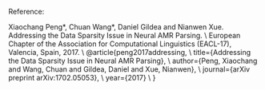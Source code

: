 Reference:

Xiaochang Peng*, Chuan Wang*, Daniel Gildea and Nianwen Xue. Addressing the Data Sparsity Issue in Neural AMR Parsing. \\
European Chapter of the Association for Computational Linguistics (EACL-17), Valencia, Spain, 2017. \\
@article{peng2017addressing, \\
  title={Addressing the Data Sparsity Issue in Neural AMR Parsing},  \\
  author={Peng, Xiaochang and Wang, Chuan and Gildea, Daniel and Xue, Nianwen}, \\
  journal={arXiv preprint arXiv:1702.05053}, \\
  year={2017} \\
}
